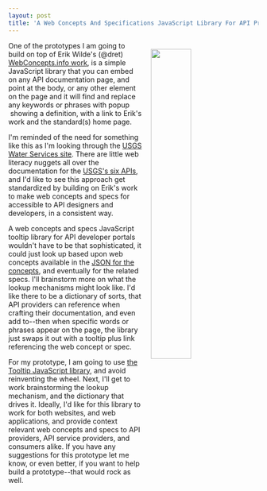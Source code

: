 ```yaml
---
layout: post
title: 'A Web Concepts And Specifications JavaScript Library For API Providers'
---
```

<p><a href="http://darsa.in/tooltip/"><img style="padding: 15px;" src="http://kinlane-productions.s3.amazonaws.com/api-evangelist-site/blog/tooltip-js-for-web-api-concepts.png" alt="" width="40%" align="right" /></a></p>
<p>One of the prototypes I am going to build on top of Erik Wilde's (@dret) <a href="http://webconcepts.info/">WebConcepts.info work</a>, is a simple JavaScript library that you can embed on any API documentation page, and point at the body, or any other element on the page and it will find and replace any keywords or phrases with popup &nbsp;showing a definition, with a link to Erik's work and the standard(s) home page.&nbsp;</p>
<p>I'm reminded of the need for something like this as I'm looking through the <a href="http://waterservices.usgs.gov/">USGS Water Services site</a>. There are little web literacy nuggets all over the documentation for the <a href="http://waterservices.usgs.gov/rest/">USGS's six APIs</a>, and I'd like to see this approach get standardized by building on Erik's work to make web concepts and specs for accessible to API designers and developers, in a consistent way.</p>
<p>A web concepts and specs JavaScript tooltip library for API developer portals wouldn't have to be that sophisticated, it could just look up based upon web concepts available in the <a href="http://webconcepts.info/concepts/concepts.json">JSON for the concepts</a>, and eventually for the related specs. I'll brainstorm more on what the lookup mechanisms might look like. I'd like there to be a dictionary of sorts, that API providers can reference when crafting their documentation, and even add to--then when specific words or phrases appear on the&nbsp;page, the library just swaps it out with a tooltip plus link referencing the web concept or spec.&nbsp;</p>
<p>For my prototype, I am going to use <a href="http://darsa.in/tooltip/">the Tooltip JavaScript library</a>, and avoid reinventing the wheel. Next, I'll get to work brainstorming the lookup mechanism, and the dictionary that drives it. Ideally, I'd like for this library to work for both websites, and web applications, and provide context relevant web concepts and specs to API providers, API service providers, and consumers alike. If you have any suggestions for this prototype let me know, or even better, if you want to help build a prototype--that would rock as well.&nbsp;</p>